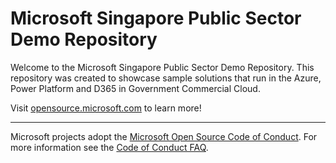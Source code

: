 # Microsoft Singapore Public Sector Demo Repository

Welcome to the Microsoft Singapore Public Sector Demo Repository.  This repository was created to showcase sample solutions that run in the Azure, Power Platform and D365 in Government Commercial Cloud. 

Visit [opensource.microsoft.com](https://opensource.microsoft.com) to learn more!

----

Microsoft projects adopt the [Microsoft Open Source Code of Conduct](https://opensource.microsoft.com/codeofconduct/). For more information see the [Code of Conduct FAQ](https://opensource.microsoft.com/codeofconduct/faq/).
